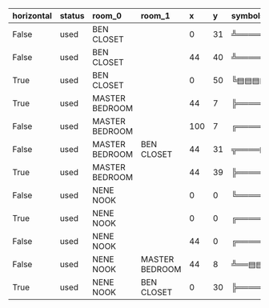 | horizontal | status | room_0         | room_1         | x   | y  | symbols                                                          | height_1 | height_2 | window_bottom | window_top | door  |
| :----------| :------| :--------------| :--------------| :---| :--| :----------------------------------------------------------------| :--------| :--------| :-------------| :----------| :---- |
| False      | used   | BEN CLOSET     |                | 0   | 31 | ╩════════════════════════════════▤▤▤▤▤▤╝                         |          |          |               |            |       |
| False      | used   | BEN CLOSET     |                | 44  | 40 | ╩════════════════════╗                                           |          |          |               |            |       |
| True       | used   | BEN CLOSET     |                | 0   | 50 | ╚▤▤▤▤▤▤▤▤▤▤▤▤═══════════════════════════════╝                    |          |          |               |            |       |
| True       | used   | MASTER BEDROOM |                | 44  | 7  | ╠═══════────────────────────────────────────────════════╗        |          |          |               |            |       |
| False      | used   | MASTER BEDROOM |                | 100 | 7  | ╔══════════════════────────────────────────────════════════════╗ |          |          |               |            |       |
| False      | used   | MASTER BEDROOM | BEN CLOSET     | 44  | 31 | ╦════▤▤▤▤▤▤▤▤▤▤▤▤╩                                               |          |          |               |            |       |
| True       | used   | MASTER BEDROOM |                | 44  | 39 | ╠══════════════════════▤▤▤▤▤▤▤▤▤▤▤▤▤▤▤▤▤▤▤▤▤▤▤▤═════════╝        |          |          |               |            |       |
| False      | used   | NENE NOOK      |                | 0   | 0  | ╚════════════════▤▤▤▤▤▤▤▤▤▤▤▤══════════════════════════════╩     |          |          |               |            |       |
| True       | used   | NENE NOOK      |                | 0   | 0  | ╔═════───────────────────────────────═══════╗                    |          |          |               |            |       |
| False      | used   | NENE NOOK      |                | 44  | 0  | ╔════════════╩                                                   |          |          |               |            |       |
| False      | used   | NENE NOOK      | MASTER BEDROOM | 44  | 8  | ╩══▤▤▤▤▤▤▤▤▤▤▤▤══════════════════════════════╦                   |          |          |               |            |       |
| True       | used   | NENE NOOK      | BEN CLOSET     | 0   | 30 | ╠═══════════════════════════════════════════╣                    |          |          |               |            |       |